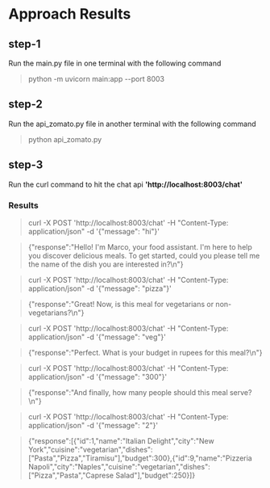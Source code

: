 # Approach Results

## step-1
Run the main.py file in one terminal with the following command
> python -m uvicorn main:app --port 8003

## step-2
Run the api_zomato.py file in another terminal with the following command
> python api_zomato.py

## step-3
Run the curl command to hit the chat api 
**'http://localhost:8003/chat'**

### Results


> curl -X POST 'http://localhost:8003/chat' -H "Content-Type: application/json" -d '{"message": "hi"}'

> {"response":"Hello! I'm Marco, your food assistant. I'm here to help you discover delicious meals. To get started, could you please tell me the name of the dish you are interested in?\n"}

> curl -X POST 'http://localhost:8003/chat' -H "Content-Type: application/json" -d '{"message": "pizza"}'

> {"response":"Great! Now, is this meal for vegetarians or non-vegetarians?\n"}

> curl -X POST 'http://localhost:8003/chat' -H "Content-Type: application/json" -d '{"message": "veg"}'

> {"response":"Perfect. What is your budget in rupees for this meal?\n"}

> curl -X POST 'http://localhost:8003/chat' -H "Content-Type: application/json" -d '{"message": "300"}'

> {"response":"And finally, how many people should this meal serve?\n"}

> curl -X POST 'http://localhost:8003/chat' -H "Content-Type: application/json" -d '{"message": "2"}'

> {"response":[{"id":1,"name":"Italian Delight","city":"New York","cuisine":"vegetarian","dishes":["Pasta","Pizza","Tiramisu"],"budget":300},{"id":9,"name":"Pizzeria Napoli","city":"Naples","cuisine":"vegetarian","dishes":["Pizza","Pasta","Caprese Salad"],"budget":250}]}
